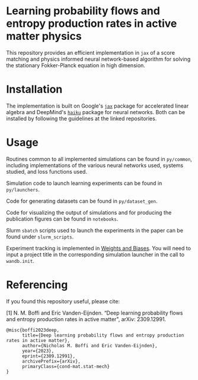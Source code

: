# Learning probability flows and entropy production rates in active matter physics
This repository provides an efficient implementation in ``jax`` of a score matching and physics informed neural network-based algorithm for solving the stationary Fokker-Planck equation in high dimension.

# Installation
The implementation is built on Google's [``jax``](https://github.com/google/jax) package for accelerated linear algebra and DeepMind's [``haiku``](https://github.com/deepmind/dm-haiku) package for neural networks. Both can be installed by following the guidelines at the linked repositories.

# Usage
Routines common to all implemented simulations can be found in ``py/common``, including implementations of the various neural networks used, systems studied, and loss functions used.

Simulation code to launch learning experiments can be found in ``py/launchers``.

Code for generating datasets can be found in ``py/dataset_gen``.

Code for visualizing the output of simulations and for producing the publication figures can be found in ``notebooks``.

Slurm ``sbatch`` scripts used to launch the experiments in the paper can be found under ``slurm_scripts``.

Experiment tracking is implemented in [Weights and Biases](https://wandb.ai/home). You will need to input a project title in the corresponding simulation launcher in the call to ``wandb.init``.


# Referencing
If you found this repository useful, please cite:

[1] N. M. Boffi and Eric Vanden-Eijnden. “Deep learning probability flows and entropy production rates in active matter", arXiv: 2309.12991.


```
@misc{boffi2023deep,
      title={Deep learning probability flows and entropy production rates in active matter}, 
      author={Nicholas M. Boffi and Eric Vanden-Eijnden},
      year={2023},
      eprint={2309.12991},
      archivePrefix={arXiv},
      primaryClass={cond-mat.stat-mech}
}
```
